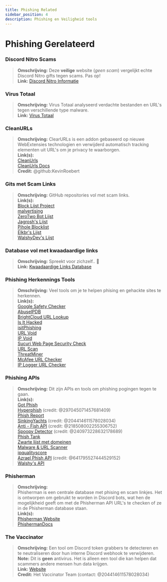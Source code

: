 ```yaml
---
title: Phishing Related 
sidebar_position: 4
description: Phishing en Veiligheid tools
---
```


# Phishing Gerelateerd

### **Discord Nitro Scams**
> __Omschrijving:__ Deze **veilige** website (*geen scam*) vergelijkt echte Discord Nitro gifts tegen scams. Pas op!   <br/>
__Link:__ [Discord Nitro Informatie](https://dicsord.gq/)

### **Virus Totaal**
> __Omschrijving:__ Virus Totaal analyseerd verdachte bestanden en URL's tegen verschillende type malware.   <br/>
__Link:__ [Virus Totaal](https://www.virustotal.com/gui/home/upload)

### **CleanURLs**
> __Omschrijving:__ ClearURLs is een addon gebaseerd op nieuwe WebExtensies technologien en verwijderd automatisch tracking elementen uit URL's om je privacy te waarborgen.  <br/>
__Link(s):__  <br/>
[CleanUrls](https://github.com/ClearURLs/Addon)  <br/>
[CleanUrls Docs](https://docs.clearurls.xyz/latest/)  <br/>
__Credit:__ @github:KevinRoebert


### **Gits met Scam Links**
> __Omschrijving:__ GitHub repositories vol met scam links.   <br/>
__Link(s):__  
[Block Lijst Project](https://blocklistproject.github.io/Lists/)   <br/>
[malvertising](https://github.com/D09r/malvertising/blob/master/scam-domains.csv)   <br/>
[ZeroTwo Bot Lijst](https://github.com/ZeroTwo-Bot/anti-fish-lists/)   <br/>
[Jagrosh's Lijst](https://github.com/jagrosh/Vortex/tree/master/lists)   <br/>
[Pihole Blocklist](https://github.com/mhhakim/pihole-blocklist/)   <br/>
[Elkbr's Lijst](https://github.com/elbkr/bad-websites)  <br/>
[WalshyDev's Lijst](https://github.com/WalshyDev/Discord-bad-domains/blob/main/bad-domains.json)

### **Database vol met kwaadaardige links**
> __Omschrijving:__ Spreekt voor zichzelf.. 🔢   <br/>
__Link:__ [Kwaadaardige Links Database](https://urlhaus.abuse.ch/browse/)

### **Phishing Herkennings Tools**
> __Omschrijving:__ Veel tools om je te helpen phising en gehackte sites te herkennen.  <br/>
__Link(s):__ <br/>
[Google Safety Checker](https://transparencyreport.google.com/safe-browsing/search)  <br/>
[AbuseIPDB](https://www.abuseipdb.com/)  <br/>
[BrightCloud URL Lookup](https://www.brightcloud.com/tools/url-ip-lookup.php)  <br/>
[Is It Hacked](https://www.isithacked.com/)  <br/>
[isitPhishing](https://isitphishing.org/) <br/>
[URL Void](https://www.urlvoid.com/)  <br/>
[IP Void](https://www.ipvoid.com/)  <br/>
[Sucuri Web Page Security Check](https://unmask.sucuri.net/security-report/)  <br/>
[URL Scan](https://urlscan.io/)  <br/>
[ThreatMiner](https://www.threatminer.org/)  <br/>
[McAfee URL Checker](https://www.trustedsource.org/)  <br/>
[IP Logger URL Checker](https://iplogger.com/url-checker)

### Phishing APIs 
> __Omschrijving:__ Dit zijn APIs en tools om phishing pogingen tegen te gaan.   <br/>
__Link(s):__ <br/>
[Got Phish](http://gotphish.com/)   <br/>
[Hyperphish](https://api.hyperphish.com/docs) (credit: @297045071457681409)   <br/>
[Phish Report](https://phish.report/)   <br/>
[SinkingYachts](https://phish.sinking.yachts/docs) (credit: @204414611578028034)  <br/>
[Anti - Fish API](https://anti-fish.bitflow.dev/) (credit: @218508002255306752)   <br/>
[Spoopy Detector](https://spoopy.oceanlord.me/) (credit: @240973228632178689)   <br/>
[Phish Tank](https://phishtank.org/)   <br/>
[Zwarte lijst met domeinen](https://api.hyperphish.com/gimme-domains) <br/>
[Malware & URL Scanner](https://chrome.google.com/webstore/detail/malware-url-scanner/ianpniapgjchiheejeipopldaanbjicd) <br/>
[ipqualityscore](https://www.ipqualityscore.com/threat-feeds/malicious-url-scanner)  <br/>
[Azrael Phish API](https://phish.azrael.gg/) (credit: @641795527444529152)  <br/>
[Walshy's API](https://bad-domains.walshy.dev/)

### **Phisherman** 
> __Omschrijving:__   <br/>
Phisherman is een centrale database met phising en scam linkjes. Het is ontworpen om gebruikt te worden in Discord bots, wat hen de mogelijkheid geeft om met de Phisherman API URL's te checken of ze in de Phisherman database staan.   <br/>
__Link(s):__   <br/>
[Phisherman Website](https://phisherman.gg/)   <br/>
[PhishermanDocs](https://docs.phisherman.gg/)

### **The Vaccinator**
> __Omschrijving:__ Een tool om Discord token grabbers te detecteren en te neutraliseren door hun interne Discord webhook te verwijderen. <br/>
__Note:__ Dit is **geen** antivirus. Het is alleen een tool die kan helpen dat scammers andere mensen hun data krijgen. <br/>
__Link:__ [Website](https://sketchy.tel/)  <br/>
__Credit:__ Het Vaccinator Team (contact: @204414611578028034)
